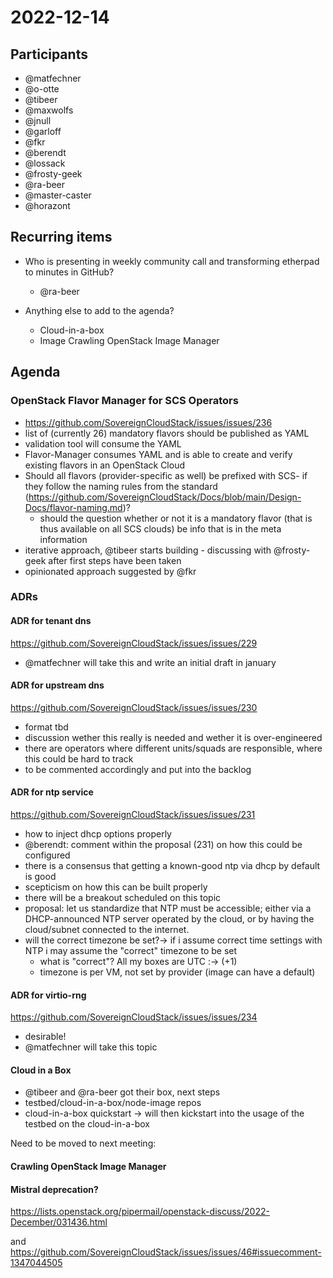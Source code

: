 # 2022-12-14

## Participants

* @matfechner
* @o-otte
* @tibeer
* @maxwolfs
* @jnull
* @garloff
* @fkr
* @berendt
* @lossack
* @frosty-geek
* @ra-beer
* @master-caster
* @horazont

## Recurring items

* Who is presenting in weekly community call and transforming etherpad to minutes in GitHub?
  * @ra-beer

* Anything else to add to the agenda?
  * Cloud-in-a-box
  * Image Crawling OpenStack Image Manager

## Agenda

### OpenStack Flavor Manager for SCS Operators

* <https://github.com/SovereignCloudStack/issues/issues/236>
* list of (currently 26) mandatory flavors should be published as YAML
* validation tool will consume the YAML
* Flavor-Manager consumes YAML and is able to create and verify existing flavors in an OpenStack Cloud
* Should all flavors (provider-specific as well) be prefixed with SCS- if they follow the naming rules from the standard (<https://github.com/SovereignCloudStack/Docs/blob/main/Design-Docs/flavor-naming.md>)?
  * should the question whether or not it is a mandatory flavor (that is thus available on all SCS clouds) be info that is in the meta information
* iterative approach, @tibeer starts building - discussing with @frosty-geek after first steps have been taken
* opinionated approach suggested by @fkr

### ADRs

#### ADR for tenant dns

<https://github.com/SovereignCloudStack/issues/issues/229>

* @matfechner will take this and write an initial draft in january

#### ADR for upstream dns

<https://github.com/SovereignCloudStack/issues/issues/230>

* format tbd
* discussion wether this really is needed and wether it is over-engineered
* there are operators where different units/squads are responsible, where this could be hard to track
* to be commented accordingly and put into the backlog

#### ADR for ntp service

<https://github.com/SovereignCloudStack/issues/issues/231>

* how to inject dhcp options properly
* @berendt: comment within the proposal (231) on how this could be configured
* there is a consensus that getting a known-good ntp via dhcp by default is good
* scepticism on how this can be built properly
* there will be a breakout  scheduled on this topic
* proposal: let us standardize that NTP must be accessible; either via a DHCP-announced NTP server operated by the cloud, or by having the cloud/subnet connected to the internet.
* will the correct timezone be set?-> if i assume correct time settings with NTP i may assume the "correct" timezone to be set
  * what is "correct"? All my boxes are UTC :-> (+1)
  * timezone is per VM, not set by provider (image can have a default)

#### ADR for virtio-rng

<https://github.com/SovereignCloudStack/issues/issues/234>

* desirable!
* @matfechner will take this topic

#### Cloud in a Box

* @tibeer and @ra-beer got their box, next steps
* testbed/cloud-in-a-box/node-image repos
* cloud-in-a-box quickstart -> will then kickstart into the usage of the testbed on the cloud-in-a-box

Need to be moved to next meeting:

#### Crawling OpenStack Image Manager

#### Mistral deprecation?

<https://lists.openstack.org/pipermail/openstack-discuss/2022-December/031436.html>

and <https://github.com/SovereignCloudStack/issues/issues/46#issuecomment-1347044505>
